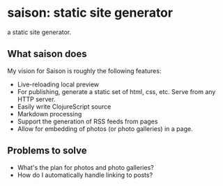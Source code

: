 # saison: static site generator

a static site generator.

## What saison does

My vision for Saison is roughly the following features:

- Live-reloading local preview
- For publishing, generate a static set of html, css, etc. Serve from
  any HTTP server.
- Easily write ClojureScript source
- Markdown processing
- Support the generation of RSS feeds from pages
- Allow for embedding of photos (or photo galleries) in a page.

## Problems to solve

- What's the plan for photos and photo galleries?
- How do I automatically handle linking to posts?
